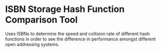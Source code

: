 # ISBN Storage Hash Function Comparison Tool
Uses ISBNs to determine the speed and collision rate of different hash functions in order to see the difference in performance amongst different open addressing systems.
